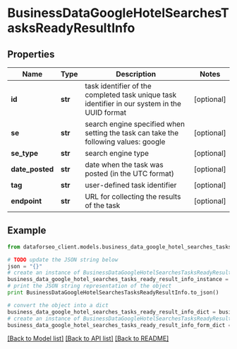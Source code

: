 # BusinessDataGoogleHotelSearchesTasksReadyResultInfo


## Properties

Name | Type | Description | Notes
------------ | ------------- | ------------- | -------------
**id** | **str** | task identifier of the completed task unique task identifier in our system in the UUID format | [optional] 
**se** | **str** | search engine specified when setting the task can take the following values: google | [optional] 
**se_type** | **str** | search engine type | [optional] 
**date_posted** | **str** | date when the task was posted (in the UTC format) | [optional] 
**tag** | **str** | user-defined task identifier | [optional] 
**endpoint** | **str** | URL for collecting the results of the task | [optional] 

## Example

```python
from dataforseo_client.models.business_data_google_hotel_searches_tasks_ready_result_info import BusinessDataGoogleHotelSearchesTasksReadyResultInfo

# TODO update the JSON string below
json = "{}"
# create an instance of BusinessDataGoogleHotelSearchesTasksReadyResultInfo from a JSON string
business_data_google_hotel_searches_tasks_ready_result_info_instance = BusinessDataGoogleHotelSearchesTasksReadyResultInfo.from_json(json)
# print the JSON string representation of the object
print BusinessDataGoogleHotelSearchesTasksReadyResultInfo.to_json()

# convert the object into a dict
business_data_google_hotel_searches_tasks_ready_result_info_dict = business_data_google_hotel_searches_tasks_ready_result_info_instance.to_dict()
# create an instance of BusinessDataGoogleHotelSearchesTasksReadyResultInfo from a dict
business_data_google_hotel_searches_tasks_ready_result_info_form_dict = business_data_google_hotel_searches_tasks_ready_result_info.from_dict(business_data_google_hotel_searches_tasks_ready_result_info_dict)
```
[[Back to Model list]](../README.md#documentation-for-models) [[Back to API list]](../README.md#documentation-for-api-endpoints) [[Back to README]](../README.md)


